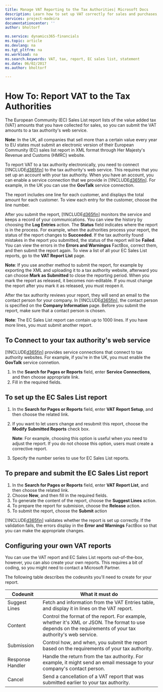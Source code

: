 ```yaml
---
title: Manage VAT Reporting to the Tax Authorities| Microsoft Docs
description: Learn how to set up VAT correctly for sales and purchases, either manually or using the assisted setup guide.
services: project-madeira
documentationcenter: ''
author: bholtorf

ms.service: dynamics365-financials
ms.topic: article
ms.devlang: na
ms.tgt_pltfrm: na
ms.workload: na
ms.search.keywords: VAT, tax, report, EC sales list, statement
ms.date: 06/02/2017
ms.author: bholtorf

---
```


# How To: Report VAT to the Tax Authorities
The European Community (EC) Sales List report lists of the value added tax (VAT) amounts that you have collected for sales, so you can submit the VAT amounts to a tax authority's web service.

**Note**: In the UK, all companies that sell more than a certain value every year to <!--customers, companies...? --> EU states must submit an electronic version of their European Community (EC) sales list report in XML format through Her Majesty's Revenue and Customs (HMRC) website.

To report VAT to a tax authority electronically, you need to connect [!INCLUDE[d365fin](includes/d365fin_md.md)] to the tax authority's web service. This requires that you set up an account with your tax authority. When you have an account, you can enable a service connection that we provide in [!INCLUDE[d365fin](includes/d365fin_md.md)]. For example, in the UK you can use the **GovTalk** service connection.

<!-- Does the report generate one line for each customer, and show a consolidated total? Or does it create a line for each sale individually?-->

The report includes one line for each customer, and displays the total amount for each customer. To view each entry for the customer, choose the line number.

After you submit the report, [!INCLUDE[d365fin](includes/d365fin_md.md)] monitors the service and keeps a record of your communications. You can view the history by choosing the **Log Entries** action. The **Status** field indicates where the report is in the process. For example, when the authorities process your report, the status of the report changes to **Succeeded**. If the tax authority found mistakes in the report you submitted, the status of the report will be **Failed**. You can view the errors in the **Errors and Warningss** FactBox, correct them, and then submit the report again. To view a list of all your EC Sales List reports, go to the **VAT Report List** page.

<!-- Does the status update automatically?-->

**Note**: If you use another method to submit the report, for example by exporting the XML and uploading it to a tax authority website, afterward you can choose **Mark as Submitted** to close the reporting period. When you mark the report as released, it becomes non-editable. If you must change the report after you mark it as released, you must reopen it.

After the tax authority reviews your report, they will send an email to the contact person for your company. In [!INCLUDE[d365fin](includes/d365fin_md.md)], the contact person is specified on the **Company Information** page. Before you submit the report, make sure that a contact person is chosen.

**Note**: The EC Sales List report can contain up to 1000 lines. If you have more lines, you must submit another report.

## To Connect to your tax authority's web service
[!INCLUDE[d365fin](includes/d365fin_md.md)] provides service connections that connect to tax authority websites. For example, if you're in the UK, you must enable the **GovTalk** service connetion.  

1. In the **Search for Pages or Reports** field, enter **Service Connections**, and then choose appropriate link. <!-- remember to get the updated text for this-->
2. Fill in the required fields.  

## To set up the EC Sales List report
1. In the **Search for Pages or Reports** field, enter **VAT Report Setup**, and then choose the related link.  
2. If you want to let users change and resubmit this report, choose the **Modify Submitted Reports** check box.  

    **Note**: For example, choosing this option is useful when you need to adjust the report. If you do not choose this option, users must create a corrective report.  
3. Specify the number series to use for EC Sales List reports.  

## To prepare and submit the EC Sales List report
1. In the **Search for Pages or Reports** field, enter **VAT Report List**, and then choose the related link.
2. Choose **New**, and then fill in the required fields.
3. To generate the content of the report, choose the **Suggest Lines** action.
4. To prepare the report for submision, choose the **Release** action.
5. To submit the report, choose the **Submit** action

[!INCLUDE[d365fin](includes/d365fin_md.md)] validates whether the report is set up correctly. If the validation fails, the errors display in the **Error and Warnings** FactBox so that you can make the appropriate changes.

<!--## To correct a VAT report
You can correct a VAT report, and resubmit it. When you regenerate the report by choosing **Suggest Lines**, the options in the -->

## Configuring your own VAT reports
You can use the VAT report and EC Sales List reports out-of-the-box, however, you can also create your own reports. This requires a bit of coding, so you might need to contact a Microsoft Partner.

The following table describes the codeunits you'll need to create for your report.

| Codeunit | What it must do |
|----|-----|
|Suggest Lines| Fetch and information from the VAT Entries table, and display it in lines on the VAT report.|
|Content | Control the format of the report. For example, whether it's XML or JSON. The format to use depends on the requirements of your tax authority's web service. |
|Submission | Control how, and when, you submit the report based on the requirements of your tax authority. |
|Response Handler | Handle the return from the tax authority. For example, it might send an email message to your company's contact person. |
|Cancel | Send a cancellation of a VAT report that was submitted earlier to your tax authority. |
